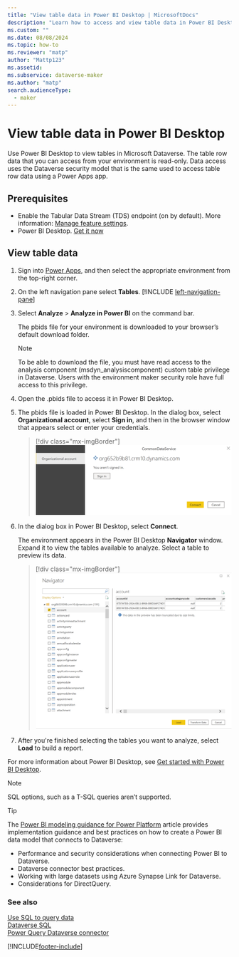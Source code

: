 ```yaml
---
title: "View table data in Power BI Desktop | MicrosoftDocs"
description: "Learn how to access and view table data in Power BI Desktop"
ms.custom: ""
ms.date: 08/08/2024
ms.topic: how-to
ms.reviewer: "matp"
author: "Mattp123"
ms.assetid: 
ms.subservice: dataverse-maker
ms.author: "matp"
search.audienceType: 
  - maker
---
```

# View table data in Power BI Desktop

Use Power BI Desktop to view tables in Microsoft Dataverse. The table row data that you can access from your environment is read-only. Data access uses the Dataverse security model that is the same used to access table row data using a Power Apps app.

## Prerequisites

* Enable the Tabular Data Stream (TDS) endpoint (on by default). More information: [Manage feature settings](/power-platform/admin/settings-features).
* Power BI Desktop. [Get it now](https://powerbi.microsoft.com/downloads/)

## View table data

1. Sign into [Power Apps](https://make.powerapps.com/), and then select the
    appropriate environment from the top-right corner.
1. On the left navigation pane select **Tables**. [!INCLUDE [left-navigation-pane](../../includes/left-navigation-pane.md)]
1. Select **Analyze** > **Analyze in Power BI** on the command bar.

    The pbids file for your environment is downloaded to your browser’s default download folder.

   > [!NOTE]
   > To be able to download the file, you must have read access to the analysis component (msdyn_analysiscomponent) custom table privilege in Dataverse. Users with the environment maker security role have full access to this privilege.

1. Open the .pbids file to access it in Power BI Desktop.

1. The pbids file is loaded in Power BI Desktop. In the dialog box, select **Organizational account**, select **Sign in**, and then in the browser window that appears select or enter your credentials.

    > [!div class="mx-imgBorder"] 
    > ![Sign in to connect to your environment.](media/power-bi-environment-signin.png "Sign in to connect to your environment")

1. In the dialog box in Power BI Desktop, select **Connect**.

    The environment appears in the Power BI Desktop **Navigator** window. Expand
    it to view the tables available to analyze. Select a table to preview
    its data.

    > [!div class="mx-imgBorder"] 
    > ![table rows displayed example.](media/entity-record-data-displayed.png "table rows displayed example" )

1. After you're finished selecting the tables you want to analyze, select **Load** to build a report.

For more information about Power BI Desktop, see [Get started with Power BI Desktop](/power-bi/desktop-getting-started).

> [!NOTE]
> SQL options, such as a T-SQL queries aren’t supported.

> [!TIP]
> The [Power BI modeling guidance for Power Platform](/power-bi/guidance/powerbi-modeling-guidance-for-power-platform) article provides implementation guidance and best practices on how to create a Power BI data model that connects to Dataverse:
>
> - Performance and security considerations when connecting Power BI to Dataverse.
> - Dataverse connector best practices.
> - Working with large datasets using Azure Synapse Link for Dataverse.
> - Considerations for DirectQuery.

### See also

[Use SQL to query data](../../developer/data-platform/dataverse-sql-query.md)</br>
[Dataverse SQL](/powerapps/developer/data-platform/how-dataverse-sql-differs-from-transact-sql)</br>
[Power Query Dataverse connector](/power-query/connectors/dataverse)</br>

[!INCLUDE[footer-include](../../includes/footer-banner.md)]
